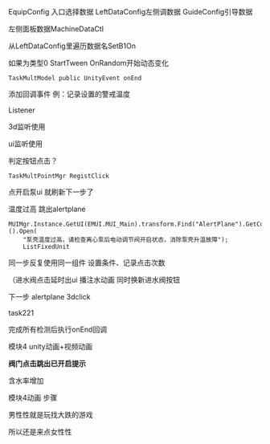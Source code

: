 

EquipConfig  入口选择数据 LeftDataConfig左侧调数据 GuideConfig引导数据

左侧面板数据MachineDataCtl

从LeftDataConfig里遍历数据名SetB1On

如果为类型0 StartTween OnRandom开始动态变化





```
TaskMultModel public UnityEvent onEnd
```

添加回调事件 例：记录设置的警戒温度

Listener

3d监听使用

ui监听使用

判定按钮点击？

```
TaskMultPointMgr RegistClick
```

点开启泵ui 就刷新下一步了

温度过高 跳出alertplane

```
MUIMgr.Instance.GetUI(EMUI.MUI_Main).transform.Find("AlertPlane").GetComponent<AlertPlaneInMUI>().Open(
    "泵壳温度过高，请检查离心泵后电动调节阀开启状态，消除泵壳升温故障");
    ListFixedUnit
```

同一步反复使用同一组件 设置条件、记录点击次数

（进水阀点击延时出ui 播注水动画 同时换新进水阀按钮







下一步 alertplane 3dclick

task221

完成所有检测后执行onEnd回调



模块4 unity动画+视频动画





**阀门点击跳出已开启提示**



含水率增加



模块4动画 步骤



















男性性就是玩找大跌的游戏

所以还是来点女性性



